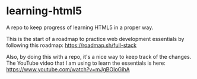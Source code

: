 # learning-html5
A repo to keep progress of learning HTML5 in a proper way.

This is the start of a roadmap to practice web development essentials by following this roadmap: https://roadmap.sh/full-stack

Also, by doing this with a repo, it's a nice way to keep track of the changes. The YouTube video that I am using to learn the essentials is here:
https://www.youtube.com/watch?v=mJgBOIoGihA

